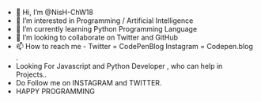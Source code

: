 - 👋 Hi, I’m @NisH-ChW18
- 👀 I’m interested in Programming / Artificial Intelligence
- 🌱 I’m currently learning Python Programming Language
- 💞️ I’m looking to collaborate on Twitter and GitHub
- 📫 How to reach me - Twitter = CodePenBlog
                       Instagram = Codepen.blog
.
- Looking For Javascript and Python Developer , who can help in Projects..
- Do Follow me on INSTAGRAM and TWITTER.
- HAPPY PROGRAMMING

<!---
NisH-ChW18/NisH-ChW18 is a ✨ special ✨ repository because its `README.md` (this file) appears on your GitHub profile.
You can click the Preview link to take a look at your changes.
--->
